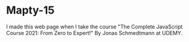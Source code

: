 # Mapty-15

I made this web page when I take the course "The Complete JavaScript Course 2021: From Zero to Expert!"
By Jonas Schmedtmann at UDEMY.

